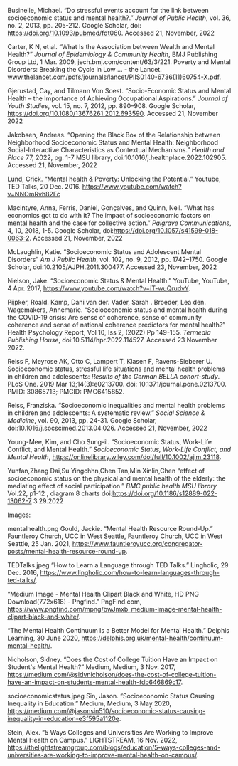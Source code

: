 
Businelle, Michael. “Do stressful events account for the link between socioeconomic status and mental health?.” <em>Journal of Public Health</em>, vol. 36, no. 2, 2013, pp. 205-212. Google Scholar, doi: https://doi.org/10.1093/pubmed/fdt060. Accessed 21, November, 2022 

Carter, K N, et al. “What Is the Association between Wealth and Mental Health?” <em>Journal of Epidemiology & Community Health</em>, BMJ Publishing Group Ltd, 1 Mar. 2009, jech.bmj.com/content/63/3/221. 
Poverty and Mental Disorders: Breaking the Cycle in Low ... - the Lancet. www.thelancet.com/pdfs/journals/lancet/PIIS0140-6736(11)60754-X.pdf.


Gjerustad, Cay, and Tilmann Von Soest. “Socio-Economic Status and Mental Health – the Importance of Achieving Occupational Aspirations.” <em>Journal of Youth Studies</em>, vol. 15, no. 7, 2012, pp. 890–908. Google Scholar, https://doi.org/10.1080/13676261.2012.693590. Accessed 21, November 2022 


Jakobsen, Andreas. “Opening the Black Box of the Relationship between Neighborhood Socioeconomic Status and Mental Health: Neighborhood Social-Interactive Characteristics as Contextual Mechanisms.” <em>Health and Place</em> 77, 2022, pg. 1-7 MSU library,  doi:10.1016/j.healthplace.2022.102905. Accessed 21, November, 2022


Lund, Crick. “Mental health & Poverty: Unlocking the Potential.” Youtube, TED Talks, 20 Dec. 2016. https://www.youtube.com/watch?v=NNOmRvh82Fc 


Macintyre, Anna, Ferris, Daniel, Gonçalves, and Quinn, Neil. “What has economics got to do with it? The impact of socioeconomic factors on mental health and the case for collective action.” <em>Palgrave Communications</em>, 4, 10, 2018, 1-5. Google Scholar, doi:https://doi.org/10.1057/s41599-018-0063-2. Accessed 21, November, 2022


McLaughlin, Katie. “Socioeconomic Status and Adolescent Mental Disorders” <em>Am J Public Health</em>, vol. 102, no. 9, 2012, pp. 1742–1750. Google Scholar, doi:10.2105/AJPH.2011.300477. Accessed 23, November, 2022   
 
   
Nielson, Jake. “Socioeconomic Status & Mental Health.” YouTube, YouTube, 4 Apr. 2017, https://www.youtube.com/watch?v=iT-wuQrudvY. 


Pijpker, Roald. Kamp, Dani van der. Vader, Sarah . Broeder, Lea den. Wagemakers, Annemarie. “Socioeconomic status and mental health during the COVID-19 crisis: Are sense of coherence, sense of community coherence and sense of national coherence predictors for mental health?” Health Psychology Report, Vol 10, Iss 2, (2022) Pp 149-155. <em>Termedia Publishing House</em>, doi:10.5114/hpr.2022.114527. Accessed 23 November 2022.



Reiss F, Meyrose AK, Otto C, Lampert T, Klasen F, Ravens-Sieberer U. Socioeconomic status, stressful life situations and mental health problems in children and adolescents: <em>Results of the German BELLA cohort-study</em>. PLoS One. 2019 Mar 13;14(3):e0213700. doi: 10.1371/journal.pone.0213700. PMID: 30865713; PMCID: PMC6415852.
  
  
Reiss, Franziska. “Socioeconomic inequalities and mental health problems in children and adolescents: A systematic review.” <em>Social Science & Medicine</em>, vol. 90, 2013, pp. 24-31. Google Scholar, doi:10.1016/j.socscimed.2013.04.026. Accessed 21, November, 2022 


Young-Mee, Kim, and Cho Sung-il. “Socioeconomic Status, Work-Life Conflict, and Mental Health.” <em>Socioeconomic Status, Work-Life Conflict, and Mental Health</em>, https://onlinelibrary.wiley.com/doi/full/10.1002/ajim.23118.


Yunfan,Zhang Dai,Su Yingchhn,Chen Tan,Min Xinlin,Chen “effect of socioeconomic status on the physical and mental health of the elderly: the mediating effect of social participation.” <em>BMC public health MSU library</em> Vol.22, p1-12 , diagram 8 charts  doi:https://doi.org/10.1186/s12889-022-13062-7 3.29.2022


Images:


mentalhealth.png   Gould, Jackie. “Mental Health Resource Round-Up.” Fauntleroy Church, UCC in West Seattle, Fauntleroy Church, UCC in West Seattle, 25 Jan. 2021, https://www.fauntleroyucc.org/congregator-posts/mental-health-resource-round-up.  


TEDTalks.jpeg   “How to Learn a Language through TED Talks.” Lingholic, 29 Dec. 2016, https://www.lingholic.com/how-to-learn-languages-through-ted-talks/. 


“Medium Image - Mental Health Clipart Black and White, HD PNG Download(772x618) - Pngfind.” PngFind.com, https://www.pngfind.com/mpng/bwJmxb_medium-image-mental-health-clipart-black-and-white/. 


“The Mental Health Continuum Is a Better Model for Mental Health.” Delphis Learning, 30 June 2020, https://delphis.org.uk/mental-health/continuum-mental-health/. 


Nicholson, Sidney. “Does the Cost of College Tuition Have an Impact on Student's Mental Health?” Medium, Medium, 3 Nov. 2017, https://medium.com/@sidvnicholson/does-the-cost-of-college-tuition-have-an-impact-on-students-mental-health-fdb646869c17. 


socioeconomicstatus.jpeg   Sin, Jason. “Socioeconomic Status Causing Inequality in Education.” Medium, Medium, 3 May 2020, https://medium.com/@jasonsin510/socioeconomic-status-causing-inequality-in-education-e3f595a1120e.  


Stein, Alex. “5 Ways Colleges and Universities Are Working to Improve Mental Health on Campus.” LIGHTSTREAM, 16 Nov. 2022, https://thelightstreamgroup.com/blogs/education/5-ways-colleges-and-universities-are-working-to-improve-mental-health-on-campus/. 
